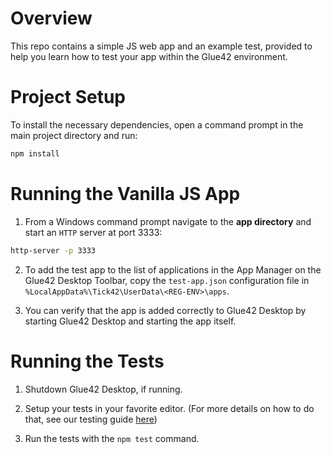 # Overview

This repo contains a simple JS web app and an example test, provided to help you learn how to test your app within the Glue42 environment.

# Project Setup

To install the necessary dependencies, open a command prompt in the main project directory and run:

```cmd
npm install
```

# Running the Vanilla JS App

1. From a Windows command prompt navigate to the **app directory** and start an `HTTP` server at port 3333:

```cmd
http-server -p 3333
```

2. To add the test app to the list of applications in the App Manager on the Glue42 Desktop Toolbar, copy the `test-app.json` configuration file in `%LocalAppData%\Tick42\UserData\<REG-ENV>\apps`.

3. You can verify that the app is added correctly to Glue42 Desktop by starting Glue42 Desktop and starting the app itself.

# Running the Tests

1. Shutdown Glue42 Desktop, if running.

2. Setup your tests in your favorite editor. (For more details on how to do that, see our testing guide [here](https://staging-docs.glue42.com/branches/feature/G4E-1040-docs-new-structure/g4e/developers/testing-your-app/mocha-and-spectron/index.html))

3. Run the tests with the `npm test` command.
